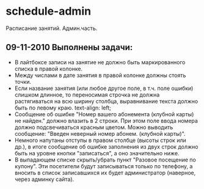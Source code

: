 schedule-admin
==============

Расписание занятий. Админ.часть.

09-11-2010 Выполнены задачи:
----------------------------
* В лайтбоксе записи на занятие не должно быть маркированного списка в правой колонке.
* Между числами в дате занятия в правой колонке должны стоять точки.
* Если название занятия (или любое другое поле, в т.ч. поле ошибки) слишком длинное, то переносимая строчка не должна растягиваться на всю ширину столбца, выравнивание текста должно быть по левому краю. text-align: left;
* Сообщение об ошибке "Номер вашего абонемента (клубной карты) не найден." должно влазить в 2 строки. При этом поле ввода номера должно подсвечиваться красным цветом. Можно выводить сообщение: "Введен неверный номер абонем. (клубной карты)".
* Немного напутаны отступы в правом столбце (высоты строк или др.), в итоге сообщение об ошибке заполнения из двух строк должно быть на уровне кнопки "записаться", а оно значительно ниже.
* В выпадающем списке скрыть/убрать пункт "Разовое посещение по купону". Эти посетители будут записываться только по телефону, а вносить в список записавшихся их будет администратор (наверное, через админку сайта).

